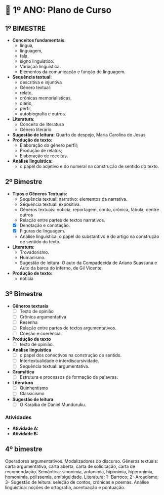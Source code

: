 # 📕 1º ANO: Plano de Curso


## 1º BIMESTRE

- **Conceitos fundamentais:**
	- língua,
	- linguagem,
	- fala,
	- signo linguístico.
	- Variação linguística.
	- Elementos da comunicação e função de linguagem.
- **Sequência textual:**
	- descritiva e injuntiva
	- Gênero textual:
	- relato,
	- crônicas memorialísticas,
	- diário,
	- perfil,
	- autobiografia e outros.
- **Literatura:**
	- Conceito de literatura
	- Gênero literário
- **Sugestão de leitura:** Quarto do despejo, Maria Carolina de Jesus
- **Produção de texto:**
	- Elaboração do gênero perfil;
	- Produção de relatos;
	- Elaboração de receitas.
- **Análise linguística:**
	- o papel do adjetivo e do numeral na construção de sentido do texto.

## 2º Bimestre

- **Tipos e Gêneros Textuais:**
	- Sequência textual: narrativo: elementos da narrativa.
	- Sequência textual: expositiva.
	- Gêneros textuais: notícia, reportagem, conto, crônica, fábula, dentre outros
	- Relação entre partes de textos narrativos.
	- [x] Denotação e conotação.
	- [x] Figuras de linguagem.
	- Análise linguística: o papel do substantivo e do artigo na construção de sentido do texto.
- **Literatura:**
	- Trovadorismo.
	- Humanismo.
	- Sugestão de leitura: O auto da Compadecida de Ariano Suassuna e Auto da barca do inferno, de Gil Vicente.
- **Produção de texto:**
	- notícia

## 3º Bimestre


- **Gêneros textuais**
	- [ ] Texto de opinião
	- [ ] Crônica argumentativa
	- [ ] Resenha
	- [ ] Relação entre partes de textos argumentativos.
	- [ ] Coesão e coerência.
- **Produção de texto**
	- [ ] texto de opinião.
- **Análise linguística**
	- [ ] o papel dos conectivos na construção de sentido.
	- [ ] Intertextualidade e interdiscursividade.
	- [ ] Sequência textual: argumentativa.
- **Gramática**
	- [ ] Estrutura e processos de formação de palavras.
- **Literatura**
	- [ ] Quinhentismo
	- [ ] Classicismo
- **Sugestão de leitura**
	- [ ] O Karaíba de Daniel Munduruku.

### Atividades
- **Atividade A:**
- **Atividade B:** 

## 4º bimestre

Operadores argumentativos. Modalizadores do discurso. Gêneros textuais: carta argumentativa, carta aberta, carta de solicitação, carta de recomendação. Semântica: sinonímia, antonímia, hiponímia, hiperonímia, homonímia, polissemia, amibiguidade. Literatura: 1- Barroco; 2- Arcadismo; 3- Sugestão de leitura: seleção de contos, crônicas e poemas. Análise linguística: noções de ortografia, acentuação e pontuação.